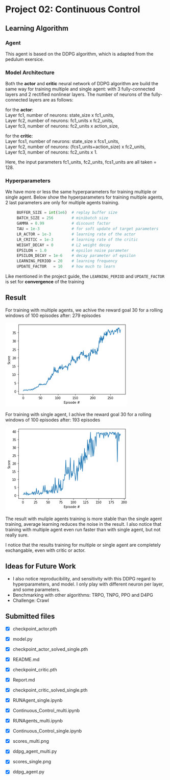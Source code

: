 # Project 02: Continuous Control
## Learning Algorithm
### Agent
This agent is based on the DDPG algorithm, which is adapted from the pedulum exersice.
### Model Architecture
Both the **actor** and **critic** neural network of DDPG algorithm are build the same way for training multiple and single agent: with 3 fully-connected layers and 2 rectified nonlinear layers. 
The number of neurons of the fully-connected layers are as follows:

for the **actor**:   
Layer fc1, number of neurons: state_size x fc1_units,   
Layer fc2, number of neurons: fc1_units x fc2_units,    
Layer fc3, number of neurons: fc2_units x action_size,

for the **critic**:   
Layer fcs1, number of neurons: state_size x fcs1_units,  
Layer fc2, number of neurons: (fcs1_units+action_size) x fc2_units,   
Layer fc3, number of neurons: fc2_units x 1. 

Here, the input parameters fc1_units, fc2_units, fcs1_units are all taken = 128. 
### Hyperparameters
We have more or less the same hyperparameters for training multiple or single agent. Below show the hyperparameters for training multiple agents, 2 last parameters are only for multiple agents training.
```python
     BUFFER_SIZE = int(1e6)  # replay buffer size
     BATCH_SIZE = 256        # minibatch size
     GAMMA = 0.99            # discount factor
     TAU = 1e-3              # for soft update of target parameters
     LR_ACTOR = 1e-3         # learning rate of the actor
     LR_CRITIC = 1e-3        # learning rate of the critic
     WEIGHT_DECAY = 0        # L2 weight decay
     EPSILON = 1.0           # epsilon noise parameter
     EPSILON_DECAY = 1e-6    # decay parameter of epsilon
     LEARNING_PERIOD = 20    # learning frequency
     UPDATE_FACTOR   = 10    # how much to learn
```
Like mentioned in the project guide, the `LEARNING_PERIOD` and `UPDATE_FACTOR` is set for **convergence** of the training
## Result
For training with multiple agents, we achive the reward goal 30 for a rolling windows of 100 episodes after: 279 episodes

![score_multiple](scores_multi.png)

For training with single agent, I achive the reward goal 30 for a rolling windows of 100 episodes after: 193 episodes

![score_single](scores_single.png)

The result with muliple agents training is more stable than the single agent training, average learning reduces the noise in the result. I also notice that training with multiple agent even run faster than with single agent, but not really sure.

I notice that the results training for multiple or single agent are completely exchangable, even with critic or actor.

## Ideas for Future Work
- I also notice reproducibility, and sensitivity with this DDPG regard to hyperparameters, and model. I only play with different neuron per layer, and some parameters. 
- Benchmarking with other algorithms: TRPO, TNPG, PPO and D4PG
- Challenge: Crawl
## Submitted files
- [x] checkpoint_actor.pth
- [x] model.py
- [x] checkpoint_actor_solved_single.pth
- [x] README.md
- [x] checkpoint_critic.pth
- [x] Report.md
- [x] checkpoint_critic_solved_single.pth
- [x] RUNAgent_single.ipynb
- [x] Continuous_Control_multi.ipynb
- [x] RUNAgents_multi.ipynb
- [x] Continuous_Control_single.ipynb
- [x] scores_multi.png
- [x] ddpg_agent_multi.py
- [x] scores_single.png
- [x] ddpg_agent.py

